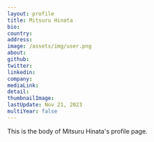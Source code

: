```yaml
---
layout: profile
title: Mitsuru Hinata
bio: 
country: 
address: 
image: /assets/img/user.png
about: 
github: 
twitter:
linkedin: 
company: 
mediaLink:
detail: 
thumbnailImage:
lastUpdate: Nov 21, 2023
multiYear: false
---
```


This is the body of Mitsuru Hinata's profile page.
